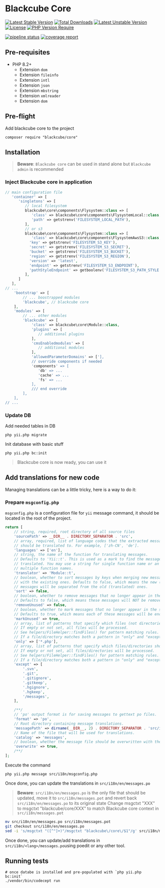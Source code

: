 Blackcube Core
==============

[![Latest Stable Version](http://poser.pugx.org/blackcube/core/v)](https://packagist.org/packages/blackcube/core) 
[![Total Downloads](http://poser.pugx.org/blackcube/core/downloads)](https://packagist.org/packages/blackcube/core) 
[![Latest Unstable Version](http://poser.pugx.org/blackcube/core/v/unstable)](https://packagist.org/packages/blackcube/core) 
[![License](http://poser.pugx.org/blackcube/core/license)](https://packagist.org/packages/blackcube/core) 
[![PHP Version Require](http://poser.pugx.org/blackcube/core/require/php)](https://packagist.org/packages/blackcube/core)

[![pipeline status](https://code.redcat.io/blackcube/core/badges/devel-3.x/pipeline.svg)](https://code.redcat.io/blackcube/core/commits/devel-3.x)
[![coverage report](https://code.redcat.io/blackcube/core/badges/devel-3.x/coverage.svg)](https://code.redcat.io/blackcube/core/commits/devel-3.x)

Pre-requisites
--------------

 * PHP 8.2+
   * Extension `dom`
   * Extension `fileinfo`
   * Extension `intl`
   * Extension `json`
   * Extension `mbstring`
   * Extension `xmlreader`
   * Extension `dom`

Pre-flight
----------

Add blackcube core to the project

```
composer require "blackcube/core" 
```
   
Installation
------------

> **Beware**: `Blackcube core` can be used in stand alone but `Blackcube admin` is recommended 


### Inject Blackcube core in application

```php 
// main configuration file
   'container' => [
      'singletons' => [
         // local filesystem
         blackcube\core\components\Flysystem::class => [
            'class' => blackcube\core\components\FlysystemLocal::class,
            'path' => getstrenv('FILESYSTEM_LOCAL_PATH'),
         ],
         // or s3
         blackcube\core\components\Flysystem::class => [
            'class' => blackcube\core\components\FlysystemAwsS3::class,
           'key' => getstrenv('FILESYSTEM_S3_KEY'),
           'secret' => getstrenv('FILESYSTEM_S3_SECRET'),
           'bucket' => getstrenv('FILESYSTEM_S3_BUCKET'),
           'region' => getstrenv('FILESYSTEM_S3_REGION'),
           'version' => 'latest',
           'endpoint' => getstrenv('FILESYSTEM_S3_ENDPOINT'),
           'pathStyleEndpoint' => getboolenv('FILESYSTEM_S3_PATH_STYLE'),
         ],
      ]
   ],
// ...
    'bootstrap' => [
        // ... boostrapped modules
        'blackcube', // blackcube core
    ],
    'modules' => [
        // ... other modules
        'blackcube' => [
            'class' => blackcube\core\Module::class,
            'plugins' => [
               // additional plugins
            ],
            'cmsEnabledmodules' => [
               // additional modules
            ],
            'allowedParameterDomains' => ['],
            // override components if needed
            'components' => [
               'db' => ...
               'cache' => ...
               'fs' => ...
            ],
            /// end override
        ],
    ],
// ...
```

### Update DB

Add needed tables in DB

```
php yii.php migrate
```

Init database with basic stuff

```
php yii.php bc:init
```
 
> Blackcube core is now ready, you can use it

Add translations for new code
-----------------------------

Managing translations can be a little tricky, here is a way to do it:

### Prepare `msgconfig.php`

`msgconfig.php` is a configuration file for `yii` message command, it should be located in the root of the project.
```php
return [
    // string, required, root directory of all source files
    'sourcePath' => __DIR__ . DIRECTORY_SEPARATOR . 'src',
    // array, required, list of language codes that the extracted messages
    // should be translated to. For example, ['zh-CN', 'de'].
    'languages' => ['en'],
    // string, the name of the function for translating messages.
    // Defaults to 'Yii::t'. This is used as a mark to find the messages to be
    // translated. You may use a string for single function name or an array for
    // multiple function names.
    'translator' => 'Module::t',
    // boolean, whether to sort messages by keys when merging new messages
    // with the existing ones. Defaults to false, which means the new (untranslated)
    // messages will be separated from the old (translated) ones.
    'sort' => false,
    // boolean, whether to remove messages that no longer appear in the source code.
    // Defaults to false, which means these messages will NOT be removed.
    'removeUnused' => false,
    // boolean, whether to mark messages that no longer appear in the source code.
    // Defaults to true, which means each of these messages will be enclosed with a pair of '@@' marks.
    'markUnused' => true,
    // array, list of patterns that specify which files (not directories) should be processed.
    // If empty or not set, all files will be processed.
    // See helpers/FileHelper::findFiles() for pattern matching rules.
    // If a file/directory matches both a pattern in "only" and "except", it will NOT be processed.
    'only' => ['*.php'],
    // array, list of patterns that specify which files/directories should NOT be processed.
    // If empty or not set, all files/directories will be processed.
    // See helpers/FileHelper::findFiles() for pattern matching rules.
    // If a file/directory matches both a pattern in "only" and "except", it will NOT be processed.
    'except' => [
        '.svn',
        '.git',
        '.gitignore',
        '.gitkeep',
        '.hgignore',
        '.hgkeep',
        '/messages',
    ],

    /**/
    // 'po' output format is for saving messages to gettext po files.
    'format' => 'po',
    // Root directory containing message translations.
    'messagePath' => dirname(__DIR__, 2) . DIRECTORY_SEPARATOR . 'src/i18n',
    // Name of the file that will be used for translations.
    'catalog' => 'messages',
    // boolean, whether the message file should be overwritten with the merged messages
    'overwrite' => true,
    /**/
];
```

Execute the command

```
php yii.php message src/i18n/msgconfig.php
```

Once done, you can update the translations in `src/i18n/en/messages.po`

> **Beware**: `src/i18n/en/messages.po` is the only file that should be updated, move it to `src/i18n/messages.pot` and revert back `src/i18n/en/messages.po` to its original state
> Change msgctxt "XXX" to msgctxt "blackcube/core/XXX" to match Blackcube core context in `src/i18n/messages.pot`

```bash
mv src/i18n/en/messages.po src/i18n/messages.pot
git checkout src/i18n/en/messages.po
sed -i 's/msgctxt "([^"]+)"/msgctxt "blackcube\/core\/$1"/g' src/i18n/messages.pot
```

Once done, you can update/add translations in `src/i18n/<lang>/messages.po`using poedit or any other tool.

Running tests
-------------

```
# once databe is installed and pre-populated with `php yii.php bc:init`
./vendor/bin/codecept run
```
